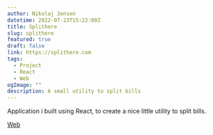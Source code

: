 ```yaml
---
author: Nikolaj Jensen
datetime: 2022-07-23T15:22:00Z
title: Splithere
slug: splithere
featured: true
draft: false
link: https://splithere.com
tags:
  - Project
  - React
  - Web
ogImage: ""
description: A small utility to split bills
---
```


Application i built using React, to create a nice little utility to split bills.

[Web](https://splithere.com)
